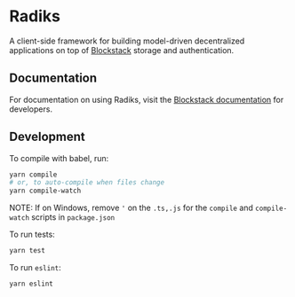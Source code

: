 # Radiks

A client-side framework for building model-driven decentralized applications on top of [Blockstack](https://blockstack.org) storage and authentication.


## Documentation

For documentation on using Radiks, visit the [Blockstack documentation](https://docs.blockstack.org/develop/radiks-intro.html) for developers.

## Development

To compile with babel, run:

~~~bash
yarn compile
# or, to auto-compile when files change
yarn compile-watch
~~~

NOTE: If on Windows, remove `'` on the `.ts,.js` for the `compile` and `compile-watch` scripts in `package.json`

To run tests:

~~~bash
yarn test
~~~

To run `eslint`:

~~~bash
yarn eslint
~~~
